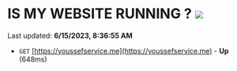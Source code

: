 # IS MY WEBSITE RUNNING ? [![](https://img.shields.io/static/v1?label=Sponsor&message=%E2%9D%A4&logo=GitHub&color=%23fe8e86)](https://github.com/sponsors/<username>)

Last updated: **6/15/2023, 8:36:55 AM**

- `GET` [https://youssefservice.me](https://youssefservice.me) - **Up** (648ms)
